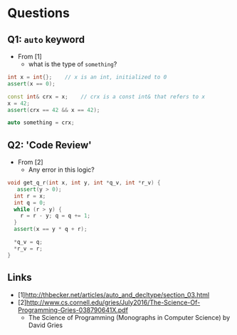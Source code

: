 # Questions

## Q1: `auto` keyword

- From [1]
  - what is the type of `something`?

```cpp
int x = int{};    // x is an int, initialized to 0
assert(x == 0);

const int& crx = x;    // crx is a const int& that refers to x
x = 42;
assert(crx == 42 && x == 42);

auto something = crx;
```

## Q2: 'Code Review'

- From [2]
  - Any error in this logic?

```cpp
void get_q_r(int x, int y, int *q_v, int *r_v) {
   assert(y > 0);
  int r = x;
  int q = 0;
  while (r > y) {
    r = r - y; q = q += 1;
  }
  assert(x == y * q + r);

  *q_v = q;
  *r_v = r;
}
```

## Links

- [1]<http://thbecker.net/articles/auto_and_decltype/section_03.html>
- [2]<http://www.cs.cornell.edu/gries/July2016/The-Science-Of-Programming-Gries-038790641X.pdf>
  - The Science of Programming (Monographs in Computer Science) by David Gries
